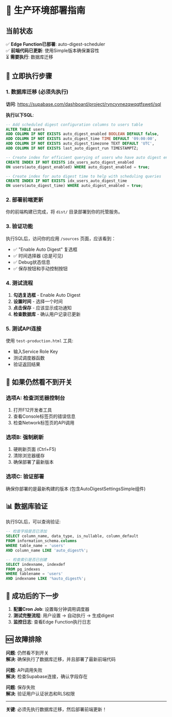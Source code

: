 # 🚀 生产环境部署指南

## 当前状态

✅ **Edge Function已部署**: auto-digest-scheduler  
✅ **前端代码已更新**: 使用Simple版本确保兼容性  
⏳ **需要执行**: 数据库迁移  

## 🎯 立即执行步骤

### 1. 数据库迁移 (必须先执行)

**访问**: https://supabase.com/dashboard/project/ryncyvnezqwqqtfsweti/sql

**执行以下SQL**:
```sql
-- Add scheduled digest configuration columns to users table
ALTER TABLE users 
ADD COLUMN IF NOT EXISTS auto_digest_enabled BOOLEAN DEFAULT false,
ADD COLUMN IF NOT EXISTS auto_digest_time TIME DEFAULT '09:00:00', 
ADD COLUMN IF NOT EXISTS auto_digest_timezone TEXT DEFAULT 'UTC',
ADD COLUMN IF NOT EXISTS last_auto_digest_run TIMESTAMPTZ;

-- Create index for efficient querying of users who have auto digest enabled
CREATE INDEX IF NOT EXISTS idx_users_auto_digest_enabled 
ON users(auto_digest_enabled) WHERE auto_digest_enabled = true;

-- Create index for auto digest time to help with scheduling queries
CREATE INDEX IF NOT EXISTS idx_users_auto_digest_time 
ON users(auto_digest_time) WHERE auto_digest_enabled = true;
```

### 2. 部署前端更新

你的前端构建已完成，将 `dist/` 目录部署到你的托管服务。

### 3. 验证功能

执行SQL后，访问你的应用 `/sources` 页面，应该看到：
- ✅ "Enable Auto Digest" 复选框
- ✅ 时间选择器 (总是可见)
- ✅ Debug状态信息
- ✅ 保存按钮和手动控制按钮

### 4. 测试流程

1. **勾选复选框** - Enable Auto Digest
2. **设置时间** - 选择一个时间
3. **点击保存** - 应该显示成功通知
4. **检查数据库** - 确认用户记录已更新

### 5. 测试API连接

使用 `test-production.html` 工具:
- 输入Service Role Key
- 测试调度器函数
- 验证返回结果

## 🔧 如果仍然看不到开关

### 选项A: 检查浏览器控制台
1. 打开F12开发者工具
2. 查看Console标签页的错误信息
3. 检查Network标签页的API调用

### 选项B: 强制刷新
1. 硬刷新页面 (Ctrl+F5)
2. 清除浏览器缓存
3. 确保部署了最新版本

### 选项C: 验证部署
确保你部署的是最新构建的版本 (包含AutoDigestSettingsSimple组件)

## 📊 数据库验证

执行SQL后，可以查询验证:
```sql
-- 检查字段是否已添加
SELECT column_name, data_type, is_nullable, column_default 
FROM information_schema.columns 
WHERE table_name = 'users' 
AND column_name LIKE 'auto_digest%';

-- 检查索引是否已创建
SELECT indexname, indexdef 
FROM pg_indexes 
WHERE tablename = 'users' 
AND indexname LIKE '%auto_digest%';
```

## 🚀 成功后的下一步

1. **配置Cron Job**: 设置每分钟调用调度器
2. **测试完整流程**: 用户设置 → 自动执行 → 生成digest
3. **监控日志**: 查看Edge Function执行日志

## 🆘 故障排除

**问题**: 仍然看不到开关  
**解决**: 确保执行了数据库迁移，并且部署了最新前端代码

**问题**: API调用失败  
**解决**: 检查Supabase连接，确认字段存在

**问题**: 保存失败  
**解决**: 验证用户认证状态和RLS权限

---

**关键**: 必须先执行数据库迁移，然后部署前端更新！ 